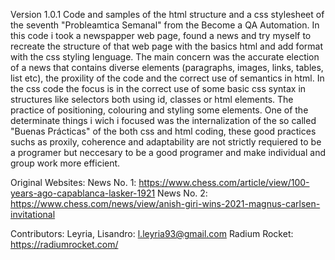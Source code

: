 Version 1.0.1 Code and samples of the html structure and a css stylesheet of the seventh "Probleamtica Semanal" from the Become a QA Automation. In this code i took a newspapper web page, found a news and try myself to recreate the structure of that web page with the basics html and add format with the css styling lenguage. The main concern was the accurate election of a news that contains diverse elements (paragraphs, images, links, tables, list etc), the proxility of the code and the correct use of semantics in html. In the css code the focus is in the correct use of some basic css syntax in structures like selectors both using id, classes or html elements. The practice of positioning, colouring and styling some elements. One of the determinate things i wich i focused was the internalization of the so called "Buenas Prácticas" of the both css and html coding, these good practices suchs as proxily, coherence and adaptability are not strictly requiered to be a programer but neccesary to be a good programer and make individual and group work more efficient.

Original Websites: 
News No. 1: https://www.chess.com/article/view/100-years-ago-capablanca-lasker-1921 
News No. 2: https://www.chess.com/news/view/anish-giri-wins-2021-magnus-carlsen-invitational

Contributors:
Leyria, Lisandro: l.leyria93@gmail.com Radium Rocket: https://radiumrocket.com/ 
